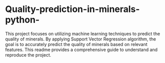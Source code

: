 # Quality-prediction-in-minerals-python-
This project focuses on utilizing machine learning techniques to predict the quality of minerals. By applying Support Vector Regression algorithm, the goal is to accurately predict the quality of minerals based on relevant features. This readme provides a comprehensive guide to understand and reproduce the project.
